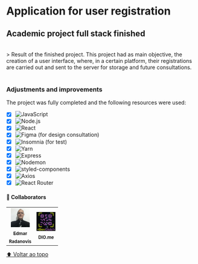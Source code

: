 # Application for user registration

 <h2>Academic project full stack finished</h2>
 <br>
 > Result of the finished project. This project had as main objective, the creation of a user interface, where, in a certain platform, their registrations are carried out and sent to the server for storage and future consultations.
 <br>
 <br>

### Adjustments and improvements

The project was fully completed and the following resources were used:

- [x] ![JavaScript](https://img.shields.io/badge/-JavaScript-333333?style=flat&logo=javascript)
- [x] ![Node.js](https://img.shields.io/badge/-Node.js-333333?style=flat&logo=Node.js)
- [x] ![React](https://img.shields.io/badge/-React-333333?style=flat&logo=react)
- [x] ![Figma](https://img.shields.io/badge/-Figma-333333?style=flat&logo=figma&logoColor=007ACC) (for design consultation)
- [x] ![Insomnia](https://img.shields.io/badge/-Insomnia-333333?style=flat&logo=Insomnia) (for test)
- [x] ![Yarn](https://img.shields.io/badge/-Yarn-333333?style=flat&logo=Yarn)
- [x] ![Express](https://img.shields.io/badge/-Express-333333?style=flat&logo=express)
- [x] ![Nodemon](https://img.shields.io/badge/-Nodemon-333333?style=flat&logo=nodemon)
- [x] ![styled-components](https://img.shields.io/badge/-styled%20components-333333?style=flat&logo=styled-components)
- [x] ![Axios](https://img.shields.io/badge/-Axios-333333?style=flat&logo=Axios)
- [x] ![React Router](https://img.shields.io/badge/-React%20Router-333333?style=flat&logo=React%20Router)

#### 🤝 Collaborators

<table>
  <tr>
    <td align="center">
      <a href="https://www.linkedin.com/in/edmar-radanovis-0130b611a/">
        <img src="_foto perfil.jpeg" width="50px;" height="50px; alt="Foto de Edmar Radanovis"/><br>
        <sub>
          <b>Edmar<br>Radanovis</b>
        </sub>
      </a>
    </td>
    <td align="center">
       <a href="https://www.dio.me/">
        <img src="_Logo DevClub.png" width="50px;" height="50px;" alt="Logo DIO.me"/><br>
        <sub>
          <b>DIO.me</b>
        </sub>
      </a>
  </tr>
</table>

[⬆ Voltar ao topo](#application-for-user-registration)<br>


